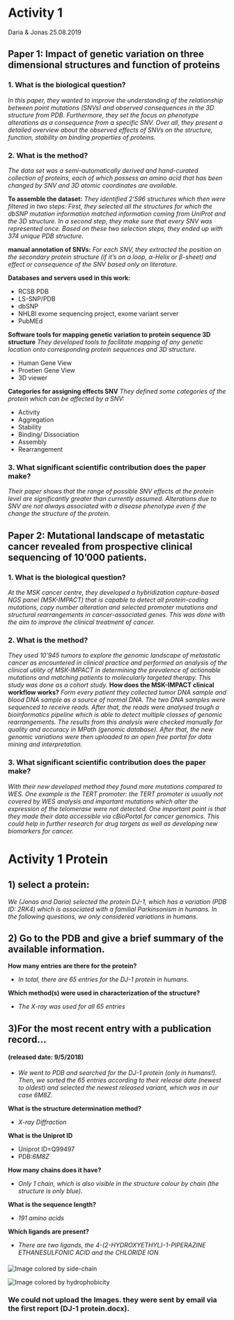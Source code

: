 # Activity 1
Daria & Jonas 25.08.2019
## Paper 1: Impact of genetic variation on three dimensional structures and function of proteins 
### 1. What is the biological question?
_In this paper, they wanted to improve the understanding of the relationship between point mutations (SNVs) and observed consequences in the 3D structure from PDB. Furthermore, they set the focus on phenotype alterations as a consequence from a specific SNV. Over all, they present a detailed overview about the observed effects of SNVs on the structure, function, stability an binding properties of proteins._  

### 2. What is the method?
_The data set was a semi-automatically derived and hand-curated collection of proteins, each of which possess an amino acid that has been changed by SNV and 3D atomic coordinates are available._ 

**To assemble the dataset:** 
_They identified 2’596 structures which then were filtered in two steps: First, they selected all the structures for which the dbSNP mutation information matched information coming from UniProt and the 3D structure. In a second step, they make sure that every SNV was represented once. 
Based on these two selection steps, they ended up with 374 unique PDB structure._ 

**manual annotation of SNVs:**
_For each SNV, they extracted the position on the secondary protein structure (if it’s on a loop, α-Helix or β-sheet) and effect or consequence of the SNV based only on literature._

**Databases and servers used in this work:** 
* RCSB PDB
* LS-SNP/PDB
* dbSNP
* NHLBI exome sequencing project, exome variant server
* PubMEd

**Software tools for mapping genetic variation to protein sequence 3D structure**
_They developed tools to facilitate mapping of any genetic location onto corresponding protein sequences and 3D structure._ 
* Human Gene View
* Proetien Gene View
* 3D viewer

**Categories for assigning effects SNV**
_They defined some categories of the protein which can be affected by a SNV:_
* Activity
* Aggregation
* Stability
* Binding/ Dissociation 
* Assembly
* Rearrangement
### 3. What significant scientific contribution does the paper make?
_Their paper shows that the range of possible SNV effects at the protein level are significantly greater than currently assumed. Alterations due to SNV are not always associated with a disease phenotype even if the change the structure of the protein._ 

## Paper 2: Mutational landscape of metastatic cancer revealed from prospective clinical sequencing of 10’000 patients. 
### 1. What is the biological question?
_At the MSK cancer centre, they developed a hybridization capture-based NGS panel 
(MSK-IMPACT) that is capable to detect all protein-coding mutations, copy number alteration and selected promoter mutations and structural rearrangements in cancer-associated genes. This was done with the aim to improve the clinical treatment of cancer._ 
### 2. What is the method?
_They used 10’945 tumors to explore the genomic landscape of metastatic cancer as encountered in clinical practice and performed an analysis of the clinical utility of MSK-IMPACT in determining the prevalence of actionable mutations and matching patients to molecularly targeted therapy. This study was done as a cohort study._ 
**How does the MSK-IMPACT clinical workflow works?** _Form every patient they collected tumor DNA sample and blood DNA sample as a source of normal DNA. The two DNA samples were sequenced to receive reads. After that, the reads were analysed trough a bioinformatics pipeline which is able to detect multiple classes of genomic rearrangements. The results from this analysis were checked manually for quality and accuracy in MPath (genomic database). After that, the new genomic variations were then uploaded to an open free portal for data mining and interpretation._ 
### 3. What significant scientific contribution does the paper make?
_With their new developed method they found more mutations compared to WES. One example is the TERT promoter: the TERT promoter is usually not covered by WES analysis and important mutations which alter the expression of the telomerase were not detected. 
One important point is that they made their data accessible via cBioPortal for cancer genomics. This could help in further research for drug targets as well as developing new biomarkers for cancer._ 

# Activity 1 Protein
## 1) select a protein:
_We (Jonas and Daria) selected the protein DJ-1, which has a variation (PDB ID: 2RK4) which is associated with a familial Parkinsonism in humans. In the following questions, we only considered variations in humans._
## 2) Go to the PDB and give a brief summary of the available information.
**How many entries are there for the protein?** 

* _In total, there are 65 entries for the DJ-1 protein in humans._

**Which method(s) were used in characterization of the structure?** 

* _The X-ray was used for all 65 entries_

## 3)For the most recent entry with a publication record... 
#### (released date: 9/5/2018)
* _We went to PDB and searched for the DJ-1 protein (only in humans!). Then, we sorted the 65 entries according to their release date (newest to oldest) and selected the newest released variant, which was in our case 6M8Z._

**What is the structure determination method?** 

* _X-ray Diffraction_

**What is the Uniprot ID** 

* Uniprot ID=Q99497
* PDB:_6M8Z_

**How many chains does it have?** 

* _Only 1 chain, which is also visible in the structure colour by chain (the structure is only blue)._ 

**What is the sequence length?** 

* _191 amino acids_

**Which ligands are present?** 

* _There are two ligands, the 4-(2-HYDROXYETHYL)-1-PIPERAZINE ETHANESULFONIC ACID and the CHLORIDE ION_

#### 
![Image colored by side-chain](/home/jokre/Desktop/pic1.png)

![Image colored by hydrophobicity](/home/jokre/Desktop/pic2.png)

### We could not upload the Images. they were sent by email via the first report (DJ-1 protein.docx). 
